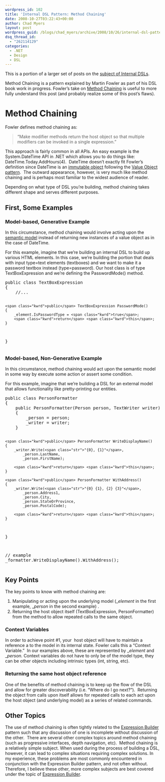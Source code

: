 ```yaml
---
wordpress_id: 102
title: 'Internal DSL Pattern: Method Chaining'
date: 2008-10-27T03:22:43+00:00
author: Chad Myers
layout: post
wordpress_guid: /blogs/chad_myers/archive/2008/10/26/internal-dsl-pattern-method-chaining.aspx
dsq_thread_id:
  - "262114129"
categories:
  - .NET
  - Design
  - DSL
---
```

This is a portion of a larger set of posts on the [subject of Internal DSLs](http://www.lostechies.com/blogs/chad_myers/archive/2008/10/26/alt-net-workshops-internal-dsl-draft-outline-notes.aspx). 

Method Chaining is a pattern explained by Martin Fowler as part of his DSL book work in progress. Fowler’s take on [Method Chaining](http://martinfowler.com/dslwip/MethodChaining.html) is useful to more fully understand this post (and probably realize some of this post’s flaws).

# Method Chaining

Fowler defines method chaining as:

> “Make modifier methods return the host object so that multiple modifiers can be invoked in a single expression.”

This approach is fairly common in all APIs. An easy example is the System.DateTime API in .NET which allows you to do things like: DateTime.Today.AddHours(4).&#160; DateTime doesn’t exactly fit Fowler’s definition since DateTime is an [immutable object](http://beginnermediate.com/blogs/buddylindsey/archive/2008/10/17/immutable-and-mutable-objects-in-c.aspx) following the [Value Object pattern](http://www.martinfowler.com/bliki/ValueObject.html).&#160; The outward appearance, however, is very much like method chaining and is perhaps most familiar to the widest audience of reader.

Depending on what type of DSL you’re building, method chaining takes different shape and serves different purposes.

## First, Some Examples

### Model-based, Generative Example

In this circumstance, method chaining would involve acting upon the [semantic model](http://www.lostechies.com/blogs/chad_myers/archive/2008/10/26/alt-net-workshops-internal-dsl-draft-outline-notes.aspx#semanticmodel) instead of returning new instances of a value object as in the case of DateTime.

For this example, imagine that we’re building an internal DSL to build up various HTML elements. In this case, we’re building the portion that deals with input type=text elements (textboxes) and we want to make it a password textbox instead (type=password). Our host class is of type TextBoxExpression and we’re defining the PasswordMode() method.

<div class="csharpcode-wrapper">
  <pre><span class="kwrd">public</span> <span class="kwrd">class</span> TextBoxExpression
{
    <span class="rem">//...</span>

    <span class="kwrd">public</span> TextBoxExpression PasswordMode()
    {
        _element.IsPasswordType = <span class="kwrd">true</span>;
        <span class="kwrd">return</span> <span class="kwrd">this</span>;
    }
}</pre>
</div>

### Model-based, Non-Generative Example

In this circumstance, method chaining would act upon the semantic model in some way by execute some action or assert some condition.

For this example, imagine that we’re building a DSL for an external model that allows functionality like pretty-printing our entities. 

<div class="csharpcode-wrapper">
  <pre><span class="kwrd">public</span> <span class="kwrd">class</span> PersonFormatter
{
    <span class="kwrd">public</span> PersonFormatter(Person person, TextWriter writer)
    {
        _person = person;
        _writer = writer;
    }

    <span class="kwrd">public</span> PersonFormatter WriteDisplayName()
    {
        _writer.Write(<span class="str">"{0}, {1}"</span>, 
            _person.LastName,
            _person.FirstName);

        <span class="kwrd">return</span> <span class="kwrd">this</span>;
    }

    <span class="kwrd">public</span> PersonFormatter WithAddress()
    {
        _writer.Write(<span class="str">"{0} {1}, {2} {3}"</span>,
            _person.Address1,
            _person.City,
            _person.StateOrProvince,
            _person.PostalCode);

        <span class="kwrd">return</span> <span class="kwrd">this</span>;
    }
}

<span class="rem">// example</span>
_formatter.WriteDisplayName().WithAddress();</pre>
</div>

## Key Points

The key points to know with method chaining are:

  1. Manipulating or acting upon the underlying model (__element_ in the first example, __person_ in the second example) . 
  2. Returning the host object itself (TextBoxExpression, PersonFormatter) from the method to allow repeated calls to the same object. 

### Context Variables

In order to achieve point #1, your&#160; host object will have to maintain a reference a to the model in its internal state. Fowler calls this a “Context Variable.”&#160; In our examples above, these are represented by __element_ and __person._ Context variables do not have to only be of the model type, they can be other objects including intrinsic types (int, string, etc).

### Returning the same host object reference

One of the benefits of method chaining is to keep up the flow of the DSL and allow for greater discoverability (i.e. “Where do I go next?”).&#160; Returning the object from calls upon itself allows for repeated calls to each act upon the host object (and underlying model) as a series of related commands.

## Other Topics

The use of method chaining is often tightly related to the [Expression Builder](http://www.lostechies.com/blogs/chad_myers/archive/2008/10/26/internal-dsl-pattern-expression-builder.aspx) pattern such that any discussion of one is incomplete without discussion of the other.&#160; There are several other complex topics around method chaining (such as progressive interfaces, depth navigation, etc).&#160; Method chaining is a relatively simple subject. When used during the process of building a DSL, however, it can lead to complex situations requiring complex solutions. In my experience, these problems are most commonly encountered in conjunction with the Expression Builder pattern, and not often without.&#160; Therefore, I believe these other, more complex subjects are best covered under the topic of [Expression Builder](http://www.lostechies.com/blogs/chad_myers/archive/2008/10/26/internal-dsl-pattern-expression-builder.aspx).